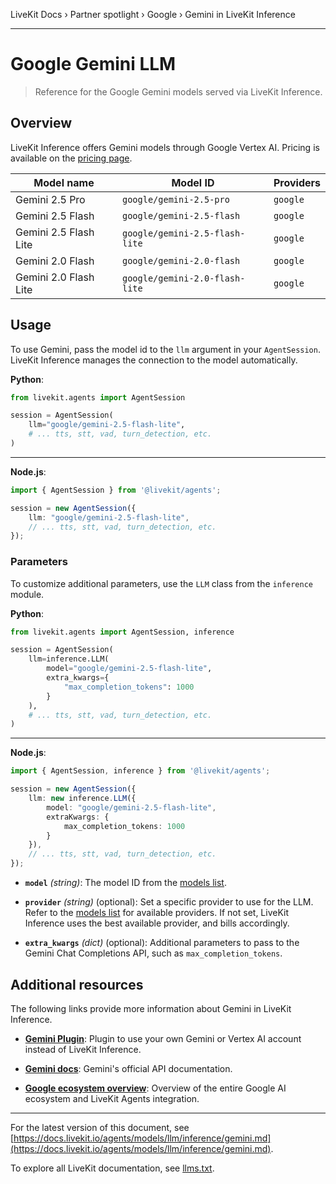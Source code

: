 LiveKit Docs › Partner spotlight › Google › Gemini in LiveKit Inference

---

# Google Gemini LLM

> Reference for the Google Gemini models served via LiveKit Inference.

## Overview

LiveKit Inference offers Gemini models through Google Vertex AI. Pricing is available on the [pricing page](https://livekit.io/pricing/inference#llm).

| Model name | Model ID | Providers |
| ---------- | -------- | -------- |
| Gemini 2.5 Pro | `google/gemini-2.5-pro` | `google` |
| Gemini 2.5 Flash | `google/gemini-2.5-flash` | `google` |
| Gemini 2.5 Flash Lite | `google/gemini-2.5-flash-lite` | `google` |
| Gemini 2.0 Flash | `google/gemini-2.0-flash` | `google` |
| Gemini 2.0 Flash Lite | `google/gemini-2.0-flash-lite` | `google` |

## Usage

To use Gemini, pass the model id to the `llm` argument in your `AgentSession`. LiveKit Inference manages the connection to the model automatically.

**Python**:

```python
from livekit.agents import AgentSession

session = AgentSession(
    llm="google/gemini-2.5-flash-lite",
    # ... tts, stt, vad, turn_detection, etc.
)

```

---

**Node.js**:

```typescript
import { AgentSession } from '@livekit/agents';

session = new AgentSession({
    llm: "google/gemini-2.5-flash-lite",
    // ... tts, stt, vad, turn_detection, etc.
});

```

### Parameters

To customize additional parameters, use the `LLM` class from the `inference` module.

**Python**:

```python
from livekit.agents import AgentSession, inference

session = AgentSession(
    llm=inference.LLM(
        model="google/gemini-2.5-flash-lite",
        extra_kwargs={
            "max_completion_tokens": 1000
        }
    ),
    # ... tts, stt, vad, turn_detection, etc.
)

```

---

**Node.js**:

```typescript
import { AgentSession, inference } from '@livekit/agents';

session = new AgentSession({
    llm: new inference.LLM({ 
        model: "google/gemini-2.5-flash-lite", 
        extraKwargs: { 
            max_completion_tokens: 1000 
        }
    }),
    // ... tts, stt, vad, turn_detection, etc.
});

```

- **`model`** _(string)_: The model ID from the [models list](#models).

- **`provider`** _(string)_ (optional): Set a specific provider to use for the LLM. Refer to the [models list](#models) for available providers. If not set, LiveKit Inference uses the best available provider, and bills accordingly.

- **`extra_kwargs`** _(dict)_ (optional): Additional parameters to pass to the Gemini Chat Completions API, such as `max_completion_tokens`.

## Additional resources

The following links provide more information about Gemini in LiveKit Inference.

- **[Gemini Plugin](https://docs.livekit.io/agents/models/llm/plugins/gemini.md)**: Plugin to use your own Gemini or Vertex AI account instead of LiveKit Inference.

- **[Gemini docs](https://ai.google.dev/gemini-api/docs/models/gemini)**: Gemini's official API documentation.

- **[Google ecosystem overview](https://docs.livekit.io/agents/integrations/google.md)**: Overview of the entire Google AI ecosystem and LiveKit Agents integration.

---


For the latest version of this document, see [https://docs.livekit.io/agents/models/llm/inference/gemini.md](https://docs.livekit.io/agents/models/llm/inference/gemini.md).

To explore all LiveKit documentation, see [llms.txt](https://docs.livekit.io/llms.txt).